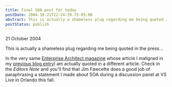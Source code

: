 ```yaml
---
title: Final SOA post for today
postDate: 2004-10-21T22:24:39.75-05:00
abstract: This is actually a shameless plug regarding me being quoted in the press...
postStatus: publish
---
```

21 October 2004

This is actually a shameless plug regarding me being quoted in the press...

In the very same [Enterprise Architect magazine](http://enterprisearchitect.texterity.com/enterprisearchitect/2004fall/) whose article I maligned in my [previous blog entry](/WeBlog/PermaLink.aspx?guid=2d5d57fe-ce13-42ed-a59a-f749e376cd1b)I am actually quoted in a different article. Check in the *Editors Note* and you'll find that Jim Fawcette does a good job of paraphrasing a statement I made about SOA during a discussion panel at VS Live in Orlando this fall.

